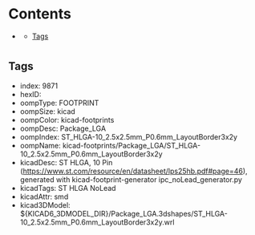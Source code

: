 



Contents
========

* [](#)
	* [Tags](#tags)

# 

## Tags

- index: 9871
- hexID: 
- oompType: FOOTPRINT
- oompSize: kicad
- oompColor: kicad-footprints
- oompDesc: Package_LGA
- oompIndex: ST_HLGA-10_2.5x2.5mm_P0.6mm_LayoutBorder3x2y
- oompName: kicad-footprints/Package_LGA/ST_HLGA-10_2.5x2.5mm_P0.6mm_LayoutBorder3x2y
- kicadDesc: ST  HLGA, 10 Pin (https://www.st.com/resource/en/datasheet/lps25hb.pdf#page=46), generated with kicad-footprint-generator ipc_noLead_generator.py
- kicadTags: ST HLGA NoLead
- kicadAttr: smd
- kicad3DModel: ${KICAD6_3DMODEL_DIR}/Package_LGA.3dshapes/ST_HLGA-10_2.5x2.5mm_P0.6mm_LayoutBorder3x2y.wrl
